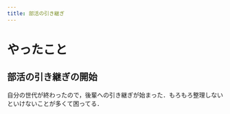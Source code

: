 ```yaml
---
title: 部活の引き継ぎ
---
```


# やったこと

## 部活の引き継ぎの開始

自分の世代が終わったので，後輩への引き継ぎが始まった．もろもろ整理しないといけないことが多くて困ってる．